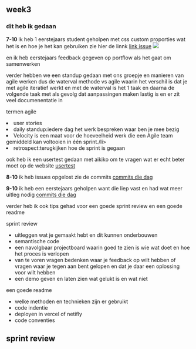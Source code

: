 
<div class="week3 generalStyling">

<h2 id="week3">week3</h2>
<h3 id="gedaan3">dit heb ik gedaan</h3>


<p> <strong>
   7-10
</strong> 
Ik heb 1 eerstejaars student geholpen met css custom proporties wat het is en hoe je het kan gebruiken zie hier de linnk <a href="https://github.com/Nyathene/the-client-website/issues/1#issuecomment-2396249872">link issue</a>

<img src="https://github.com/user-attachments/assets/35b0da95-fabf-4bd4-b950-a71f179a3f79">

en ik heb eerstejaars feedback gegeven op portflow als het gaat om samenwerken

verder hebben we een standup gedaan met ons groepje en manieren van agile werken dus de waterval methode vs agile waarin het verschil is dat je met agile iteratief werkt en met de waterval is het 1 taak en daarna de volgende taak met als gevolg dat aanpassingen maken lastig is en er zit veel documenentatie in

termen agile 
<li>
    user stories
</li>
<li>daily standup:iedere dag het werk bespreken waar ben je mee bezig</li>
<li>Velocity is een maat voor de hoeveelheid werk die een Agile team gemiddeld kan voltooien in één sprint./li>
<li>retrospect:terugkijken hoe de sprint is gegaan</li>
    
ook heb ik een usertest gedaan met aikiko om te vragen wat er echt beter moet op de website
<a href="https://github.com/lisagjh/voorhoede/issues/32">usertest</a>


</p>

<p>
<strong>8-10</strong> ik heb issues opgelost zie de commits <a href="https://github.com/lisagjh/voorhoede/commits/feature-member-overviewpage/?since=2024-10-08&until=2024-10-08">commits die dag</a>
    
</p>


<p>
<strong>9-10</strong> ik heb een eerstejaars geholpen want die liep vast en had wat meer uitleg nodig <a href="https://github.com/Clarice-COD/the-client-website/issues/12 ">commits die dag</a>

verder heb ik ook tips gehad voor een goede sprint review en een goede readme


sprint review
<ul>
    <li>
    uitleggen wat je gemaakt hebt en dit kunnen onderbouwen
</li>
    <li>
        semantische code
    </li>
    <li>een navolgbaar projectboard waarin goed te zien is wie wat doet en hoe het proces is verlopen</li>
    <li>
        van te voren vragen bedenken waar je feedback op wilt hebben of vragen waar je tegen aan bent gelopen en dat je daar een oplossing voor wilt hebben
    </li>
    <li>een demo geven en laten zien wat gelukt is en wat niet </li>
</ul>
een goede readme
<ul>
<li>welke methoden en technieken zijn er gebruikt</li>
<li>
    code indentie
</li>
<li>
 deployen in vercel of netifly

</li>
<li>code conventies</li>

</ul>

    
</p>

<section>
    <h2>sprint review</h2>

    
</section>




